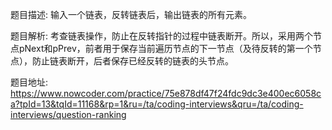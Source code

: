 ﻿题目描述:
输入一个链表，反转链表后，输出链表的所有元素。

题目解析:
考查链表操作，防止在反转指针的过程中链表断开。所以，采用两个节点pNext和pPrev，前者用于保存当前遍历节点的下一节点（及待反转的第一个节点），防止链表断开，后者保存已经反转的链表的头节点。

题目地址:
https://www.nowcoder.com/practice/75e878df47f24fdc9dc3e400ec6058ca?tpId=13&tqId=11168&rp=1&ru=/ta/coding-interviews&qru=/ta/coding-interviews/question-ranking